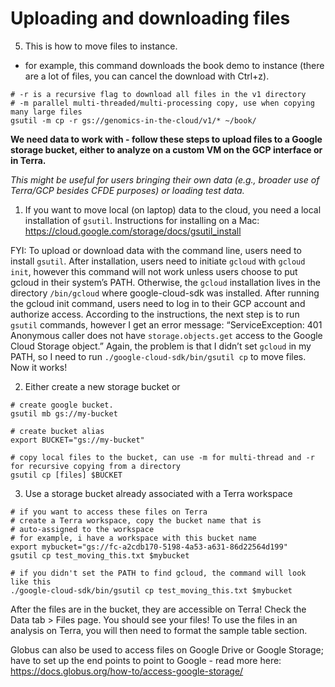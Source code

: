 # Uploading and downloading files

5. This is how to move files to instance.

- for example, this command downloads the book demo to instance (there are a lot of files, you can cancel the download with Ctrl+z).
```
# -r is a recursive flag to download all files in the v1 directory
# -m parallel multi-threaded/multi-processing copy, use when copying many large files
gsutil -m cp -r gs://genomics-in-the-cloud/v1/* ~/book/
```


**We need data to work with - follow these steps to upload files to a Google storage bucket, either to analyze on a custom VM on the GCP interface or in Terra.**

*This might be useful for users bringing their own data (e.g., broader use of Terra/GCP besides CFDE purposes) or loading test data.*

1. If you want to move local (on laptop) data to the cloud, you need a local installation of `gsutil`. Instructions for installing on a Mac: https://cloud.google.com/storage/docs/gsutil_install

FYI: To upload or download data with the command line, users need to install `gsutil`. After installation, users need to initiate `gcloud` with `gcloud init`, however this command will not work unless users choose to put gcloud in their system’s PATH. Otherwise, the `gcloud` installation lives in the directory `/bin/gcloud` where google-cloud-sdk was installed. After running the gcloud init command, users need to log in to their GCP account and authorize access. According to the instructions, the next step is to run `gsutil` commands, however I get an error message: “ServiceException: 401 Anonymous caller does not have `storage.objects.get` access to the Google Cloud Storage object.” Again, the problem is that I didn’t set `gcloud` in my PATH, so I need to run `./google-cloud-sdk/bin/gsutil cp` to move files. Now it works!

2. Either create a new storage bucket or
```
# create google bucket.
gsutil mb gs://my-bucket

# create bucket alias
export BUCKET="gs://my-bucket"

# copy local files to the bucket, can use -m for multi-thread and -r for recursive copying from a directory
gsutil cp [files] $BUCKET
```

3. Use a storage bucket already associated with a Terra workspace
```
# if you want to access these files on Terra
# create a Terra workspace, copy the bucket name that is
# auto-assigned to the workspace
# for example, i have a workspace with this bucket name
export mybucket="gs://fc-a2cdb170-5198-4a53-a631-86d22564d199"
gsutil cp test_moving_this.txt $mybucket

# if you didn't set the PATH to find gcloud, the command will look like this
./google-cloud-sdk/bin/gsutil cp test_moving_this.txt $mybucket
```

After the files are in the bucket, they are accessible on Terra! Check the Data tab > Files page. You should see your files! To use the files in an analysis on Terra, you will then need to format the sample table section.

Globus can also be used to access files on Google Drive or Google Storage; have to set up the end points to point to Google - read more here: https://docs.globus.org/how-to/access-google-storage/

